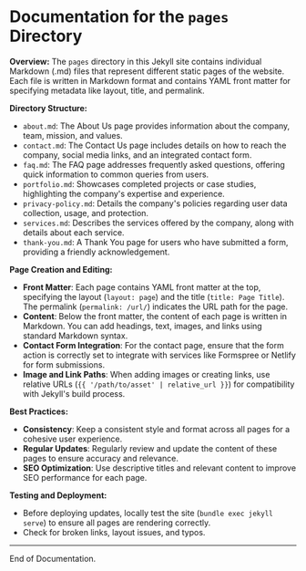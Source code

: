 # Documentation for the `pages` Directory

**Overview:**
The `pages` directory in this Jekyll site contains individual Markdown (.md) files that represent different static pages of the website. Each file is written in Markdown format and contains YAML front matter for specifying metadata like layout, title, and permalink.

**Directory Structure:**

- `about.md`: The About Us page provides information about the company, team, mission, and values.
- `contact.md`: The Contact Us page includes details on how to reach the company, social media links, and an integrated contact form.
- `faq.md`: The FAQ page addresses frequently asked questions, offering quick information to common queries from users.
- `portfolio.md`: Showcases completed projects or case studies, highlighting the company's expertise and experience.
- `privacy-policy.md`: Details the company's policies regarding user data collection, usage, and protection.
- `services.md`: Describes the services offered by the company, along with details about each service.
- `thank-you.md`: A Thank You page for users who have submitted a form, providing a friendly acknowledgement.

**Page Creation and Editing:**

- **Front Matter**: Each page contains YAML front matter at the top, specifying the layout (`layout: page`) and the title (`title: Page Title`). The permalink (`permalink: /url/`) indicates the URL path for the page.
- **Content**: Below the front matter, the content of each page is written in Markdown. You can add headings, text, images, and links using standard Markdown syntax.
- **Contact Form Integration**: For the contact page, ensure that the form action is correctly set to integrate with services like Formspree or Netlify for form submissions.
- **Image and Link Paths**: When adding images or creating links, use relative URLs (`{{ '/path/to/asset' | relative_url }}`) for compatibility with Jekyll's build process.

**Best Practices:**

- **Consistency**: Keep a consistent style and format across all pages for a cohesive user experience.
- **Regular Updates**: Regularly review and update the content of these pages to ensure accuracy and relevance.
- **SEO Optimization**: Use descriptive titles and relevant content to improve SEO performance for each page.

**Testing and Deployment:**

- Before deploying updates, locally test the site (`bundle exec jekyll serve`) to ensure all pages are rendering correctly.
- Check for broken links, layout issues, and typos.

---

<!-- **Note:** This documentation should be updated whenever new pages are added or significant changes are made to the existing pages. It's a living document that aids in the maintainability and scalability of the website. -->

End of Documentation.
